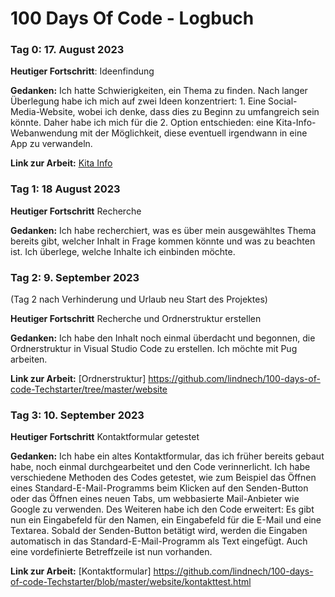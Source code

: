 # 100 Days Of Code - Logbuch

### Tag 0: 17. August 2023


**Heutiger Fortschritt**: Ideenfindung

**Gedanken:** Ich hatte Schwierigkeiten, ein Thema zu finden. Nach langer Überlegung habe ich mich auf zwei Ideen konzentriert: 1. Eine Social-Media-Website, wobei ich denke, dass dies zu Beginn zu umfangreich sein könnte. Daher habe ich mich für die 2. Option entschieden: eine Kita-Info-Webanwendung mit der Möglichkeit, diese eventuell irgendwann in eine App zu verwandeln.

**Link zur Arbeit:** [Kita Info](https://github.com/lindnech/100-days-of-code-Techstarter.git)


### Tag 1: 18 August 2023

**Heutiger Fortschritt** Recherche

**Gedanken:** Ich habe recherchiert, was es über mein ausgewähltes Thema bereits gibt, welcher Inhalt in Frage kommen könnte und was zu beachten ist. Ich überlege, welche Inhalte ich einbinden möchte.


### Tag 2: 9. September 2023
(Tag 2 nach Verhinderung und Urlaub neu Start des Projektes)

**Heutiger Fortschritt** Recherche und Ordnerstruktur erstellen

**Gedanken:** Ich habe den Inhalt noch einmal überdacht und begonnen, die Ordnerstruktur in Visual Studio Code zu erstellen. Ich möchte mit Pug arbeiten.

**Link zur Arbeit:** [Ordnerstruktur] https://github.com/lindnech/100-days-of-code-Techstarter/tree/master/website


### Tag 3: 10. September 2023

**Heutiger Fortschritt** Kontaktformular getestet

**Gedanken:** Ich habe ein altes Kontaktformular, das ich früher bereits gebaut habe, noch einmal durchgearbeitet und den Code verinnerlicht. Ich habe verschiedene Methoden des Codes getestet, wie zum Beispiel das Öffnen eines Standard-E-Mail-Programms beim Klicken auf den Senden-Button oder das Öffnen eines neuen Tabs, um webbasierte Mail-Anbieter wie Google zu verwenden. Des Weiteren habe ich den Code erweitert: Es gibt nun ein Eingabefeld für den Namen, ein Eingabefeld für die E-Mail und eine Textarea. Sobald der Senden-Button betätigt wird, werden die Eingaben automatisch in das Standard-E-Mail-Programm als Text eingefügt. Auch eine vordefinierte Betreffzeile ist nun vorhanden.

**Link zur Arbeit:** [Kontaktformular] https://github.com/lindnech/100-days-of-code-Techstarter/blob/master/website/kontakttest.html

